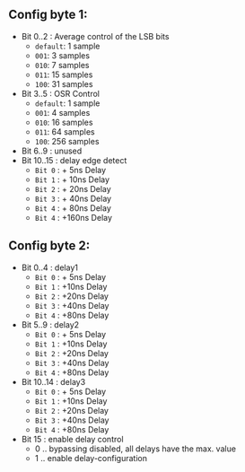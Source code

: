 ## Config byte 1:  
* Bit 0..2   : Average control of the LSB bits
  * `default`: 1 sample
  * `001`:     3 samples
  * `010`:     7 samples
  * `011`:     15 samples
  * `100`:     31 samples
* Bit 3..5   : OSR Control
  * `default`: 1 sample
  * `001`:     4 samples
  * `010`:     16 samples
  * `011`:     64 samples
  * `100`:     256 samples  
* Bit 6..9 : unused
* Bit 10..15 : delay edge detect  
  * `Bit 0` : +  5ns Delay
  * `Bit 1` : + 10ns Delay
  * `Bit 2` : + 20ns Delay
  * `Bit 3` : + 40ns Delay
  * `Bit 4` : + 80ns Delay
  * `Bit 4` : +160ns Delay

## Config byte 2:  
* Bit 0..4   : delay1  
  * `Bit 0` : + 5ns Delay
  * `Bit 1` : +10ns Delay
  * `Bit 2` : +20ns Delay
  * `Bit 3` : +40ns Delay
  * `Bit 4` : +80ns Delay
* Bit 5..9   : delay2  
  * `Bit 0` : + 5ns Delay
  * `Bit 1` : +10ns Delay
  * `Bit 2` : +20ns Delay
  * `Bit 3` : +40ns Delay
  * `Bit 4` : +80ns Delay
* Bit 10..14 : delay3  
  * `Bit 0` : + 5ns Delay
  * `Bit 1` : +10ns Delay
  * `Bit 2` : +20ns Delay
  * `Bit 3` : +40ns Delay
  * `Bit 4` : +80ns Delay
* Bit 15     : enable delay control  
  * 0 .. bypassing disabled, all delays have the max. value  
  * 1 .. enable delay-configuration